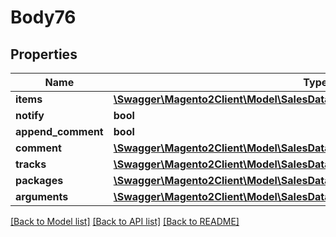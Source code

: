 # Body76

## Properties
Name | Type | Description | Notes
------------ | ------------- | ------------- | -------------
**items** | [**\Swagger\Magento2Client\Model\SalesDataShipmentItemCreationInterface[]**](SalesDataShipmentItemCreationInterface.md) |  | [optional] 
**notify** | **bool** |  | [optional] 
**append_comment** | **bool** |  | [optional] 
**comment** | [**\Swagger\Magento2Client\Model\SalesDataShipmentCommentCreationInterface**](SalesDataShipmentCommentCreationInterface.md) |  | [optional] 
**tracks** | [**\Swagger\Magento2Client\Model\SalesDataShipmentTrackCreationInterface[]**](SalesDataShipmentTrackCreationInterface.md) |  | [optional] 
**packages** | [**\Swagger\Magento2Client\Model\SalesDataShipmentPackageCreationInterface[]**](SalesDataShipmentPackageCreationInterface.md) |  | [optional] 
**arguments** | [**\Swagger\Magento2Client\Model\SalesDataShipmentCreationArgumentsInterface**](SalesDataShipmentCreationArgumentsInterface.md) |  | [optional] 

[[Back to Model list]](../README.md#documentation-for-models) [[Back to API list]](../README.md#documentation-for-api-endpoints) [[Back to README]](../README.md)


